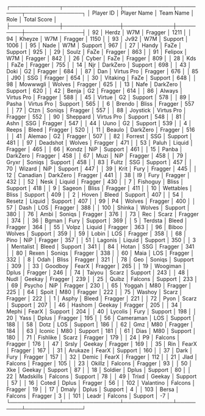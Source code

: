 ┌─────────────┬───────────────┬─────────────┬─────────┬───────────────┐
│   Player ID │ Player Name   │ Team Name   │ Role    │   Total Score │
├─────────────┼───────────────┼─────────────┼─────────┼───────────────┤
│          92 │ Herdz         │ W7M         │ Fragger │          1211 │
│          94 │ Kheyze        │ W7M         │ Fragger │          1150 │
│          93 │ Jv92          │ W7M         │ Support │          1006 │
│          95 │ Nade          │ W7M         │ Support │           967 │
│          27 │ Handy         │ FaZe        │ Support │           925 │
│          29 │ Soulz         │ FaZe        │ Fragger │           863 │
│          91 │ Felipox       │ W7M         │ Fragger │           842 │
│          26 │ Cyber         │ FaZe        │ Fragger │           809 │
│          28 │ Kds           │ FaZe        │ Fragger │           755 │
│          14 │ Njr           │ DarkZero    │ Support │           698 │
│          43 │ Doki          │ G2          │ Fragger │           684 │
│          87 │ Dan           │ Virtus Pro  │ Fragger │           676 │
│          85 │ J90           │ SSG         │ Fragger │           654 │
│          30 │ Vitaking      │ FaZe        │ Support │           648 │
│          98 │ Mowwwgli      │ Wolves      │ Fragger │           625 │
│          13 │ Nafe          │ DarkZero    │ Support │           620 │
│          42 │ Benja         │ G2          │ Fragger │           614 │
│          86 │ Always        │ Virtus Pro  │ Fragger │           588 │
│          45 │ Virtue        │ G2          │ Support │           578 │
│          89 │ Pasha         │ Virtus Pro  │ Support │           565 │
│           6 │ Brendo        │ Bliss       │ Fragger │           557 │
│          77 │ Ctzn          │ Soniqs      │ Fragger │           557 │
│          88 │ Joystick      │ Virtus Pro  │ Fragger │           552 │
│          90 │ Sheppard      │ Virtus Pro  │ Support │           548 │
│          81 │ Ashn          │ SSG         │ Fragger │           547 │
│          44 │ Uuno          │ G2          │ Support │           539 │
│           4 │ Reeps         │ Bleed       │ Fragger │           520 │
│          11 │ Beaulo        │ DarkZero    │ Fragger │           516 │
│          41 │ Alemao        │ G2          │ Fragger │           507 │
│          82 │ Forrest       │ SSG         │ Support │           481 │
│          97 │ Deadshot      │ Wolves      │ Fragger │           471 │
│          53 │ Paluh         │ Liquid      │ Fragger │           465 │
│          66 │ Kondz         │ NiP         │ Support │           461 │
│          15 │ Panba         │ DarkZero    │ Fragger │           458 │
│          67 │ Muzi          │ NiP         │ Fragger │           458 │
│          79 │ Gryxr         │ Soniqs      │ Support │           458 │
│          83 │ Fultz         │ SSG         │ Support │           457 │
│          70 │ Wizard        │ NiP         │ Support │           447 │
│          39 │ Krit          │ Fury        │ Fragger │           445 │
│          12 │ Canadian      │ DarkZero    │ Fragger │           441 │
│          38 │ I9            │ Fury        │ Fragger │           432 │
│          52 │ Nesk          │ Liquid      │ Fragger │           430 │
│           7 │ Fishoguy      │ Bliss       │ Support │           418 │
│           9 │ Sageon        │ Bliss       │ Fragger │           411 │
│          10 │ Wettables     │ Bliss       │ Support │           409 │
│           2 │ Hoven         │ Bleed       │ Support │           407 │
│          54 │ Resetz        │ Liquid      │ Support │           407 │
│          99 │ P4            │ Wolves      │ Fragger │           400 │
│          57 │ Dash          │ LOS         │ Fragger │           388 │
│         100 │ Shinka        │ Wolves      │ Support │           380 │
│          76 │ Ambi          │ Soniqs      │ Fragger │           376 │
│          73 │ Rec           │ Scarz       │ Fragger │           374 │
│          36 │ Bgman         │ Fury        │ Support │           369 │
│           5 │ Terdsta       │ Bleed       │ Fragger │           364 │
│          55 │ Volpz         │ Liquid      │ Fragger │           363 │
│          96 │ Biboo         │ Wolves      │ Support │           359 │
│          59 │ Lobin         │ LOS         │ Fragger │           358 │
│          68 │ Pino          │ NiP         │ Fragger │           357 │
│          51 │ Lagonis       │ Liquid      │ Support │           350 │
│           3 │ Mentalist     │ Bleed       │ Support │           341 │
│          84 │ Hotan         │ SSG         │ Fragger │           341 │
│          80 │ Rexen         │ Soniqs      │ Fragger │           338 │
│          60 │ Maia          │ LOS         │ Fragger │           332 │
│           8 │ Odah          │ Bliss       │ Fragger │           321 │
│          78 │ Geo           │ Soniqs      │ Support │           309 │
│          33 │ Goodboy       │ FearX       │ Fragger │           265 │
│          19 │ Woogiman      │ Dplus       │ Fragger │           246 │
│          74 │ Taiyou        │ Scarz       │ Support │           243 │
│          48 │ Nudl          │ Geekay      │ Fragger │           239 │
│          25 │ Quibz         │ Falcons     │ Support │           233 │
│          69 │ Psycho        │ NiP         │ Fragger │           230 │
│          65 │ Yoggah        │ M80         │ Fragger │           225 │
│          64 │ Spoit         │ M80         │ Fragger │           222 │
│          75 │ Washoy        │ Scarz       │ Fragger │           222 │
│           1 │ Asphy         │ Bleed       │ Fragger │           221 │
│          72 │ Pyon          │ Scarz       │ Support │           207 │
│          46 │ Hashom        │ Geekay      │ Fragger │           205 │
│          34 │ Mephi         │ FearX       │ Support │           204 │
│          40 │ Lycolis       │ Fury        │ Support │           198 │
│          20 │ Yass          │ Dplus       │ Fragger │           195 │
│          56 │ Cameraman     │ LOS         │ Support │           188 │
│          58 │ Dotz          │ LOS         │ Support │           186 │
│          62 │ Gmz           │ M80         │ Fragger │           184 │
│          63 │ Iconic        │ M80         │ Support │           181 │
│          61 │ Dias          │ M80         │ Support │           180 │
│          71 │ Fishlike      │ Scarz       │ Fragger │           179 │
│          24 │ P9            │ Falcons     │ Fragger │           176 │
│          47 │ Srsly         │ Geekay      │ Fragger │           169 │
│          35 │ Rin           │ FearX       │ Fragger │           167 │
│          31 │ Arukaze       │ FearX       │ Support │           160 │
│          37 │ Dark          │ Fury        │ Fragger │           157 │
│          32 │ Demic         │ FearX       │ Fragger │           112 │
│          21 │ Jlad          │ Falcons     │ Fragger │           105 │
│          23 │ Okillz        │ Falcons     │ Fragger │            93 │
│          50 │ Xke           │ Geekay      │ Support │            87 │
│          18 │ Soldier       │ Dplus       │ Support │            80 │
│          22 │ Madskills     │ Falcons     │ Support │            78 │
│          49 │ Trixd         │ Geekay      │ Support │            57 │
│          16 │ Coted         │ Dplus       │ Fragger │            56 │
│         102 │ Valantino     │ Falcons     │ Fragger │            19 │
│          17 │ Dmaly         │ Dplus       │ Support │             4 │
│         103 │ Bersa         │ Falcons     │ Fragger │             3 │
│         101 │ Leadr         │ Falcons     │ Support │            -7 │
└─────────────┴───────────────┴─────────────┴─────────┴───────────────┘